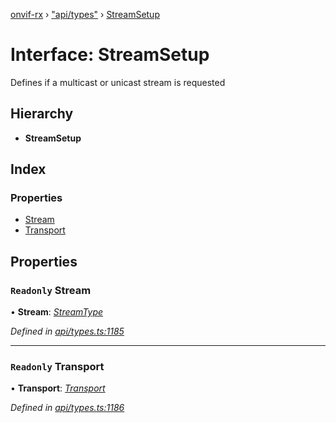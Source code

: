 [onvif-rx](../README.md) › ["api/types"](../modules/_api_types_.md) › [StreamSetup](_api_types_.streamsetup.md)

# Interface: StreamSetup

Defines if a multicast or unicast stream is requested

## Hierarchy

* **StreamSetup**

## Index

### Properties

* [Stream](_api_types_.streamsetup.md#readonly-stream)
* [Transport](_api_types_.streamsetup.md#readonly-transport)

## Properties

### `Readonly` Stream

• **Stream**: *[StreamType](../enums/_api_types_.streamtype.md)*

*Defined in [api/types.ts:1185](https://github.com/patrickmichalina/onvif-rx/blob/3e9b152/src/api/types.ts#L1185)*

___

### `Readonly` Transport

• **Transport**: *[Transport](_api_types_.transport.md)*

*Defined in [api/types.ts:1186](https://github.com/patrickmichalina/onvif-rx/blob/3e9b152/src/api/types.ts#L1186)*
